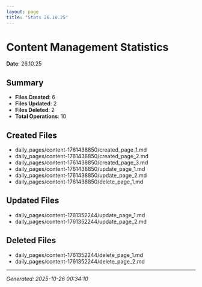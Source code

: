 ```yaml
---
layout: page
title: "Stats 26.10.25"
---
```


# Content Management Statistics

**Date**: 26.10.25

## Summary

- **Files Created**: 6
- **Files Updated**: 2  
- **Files Deleted**: 2
- **Total Operations**: 10

## Created Files

- daily_pages/content-1761438850/created_page_1.md
- daily_pages/content-1761438850/created_page_2.md
- daily_pages/content-1761438850/created_page_3.md
- daily_pages/content-1761438850/update_page_1.md
- daily_pages/content-1761438850/update_page_2.md
- daily_pages/content-1761438850/delete_page_1.md

## Updated Files

- daily_pages/content-1761352244/update_page_1.md
- daily_pages/content-1761352244/update_page_2.md

## Deleted Files

- daily_pages/content-1761352244/delete_page_1.md
- daily_pages/content-1761352244/delete_page_2.md

---
*Generated: 2025-10-26 00:34:10*
